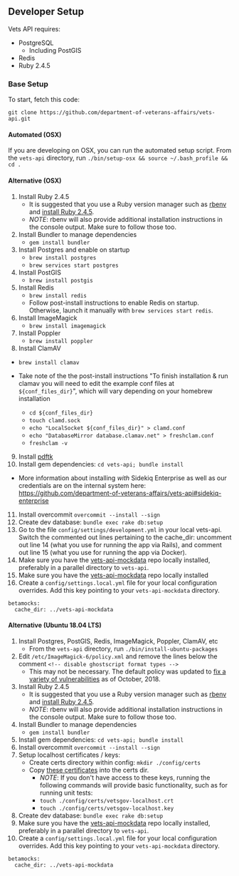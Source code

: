 
## Developer Setup

Vets API requires:
- PostgreSQL
    - Including PostGIS
- Redis
- Ruby 2.4.5

### Base Setup

To start, fetch this code:

`git clone https://github.com/department-of-veterans-affairs/vets-api.git`


#### Automated (OSX)

If you are developing on OSX, you can run the automated setup script. From
the `vets-api` directory, run `./bin/setup-osx && source ~/.bash_profile && cd
.`

#### Alternative (OSX)

1. Install Ruby 2.4.5
   - It is suggested that you use a Ruby version manager such as
    [rbenv](https://github.com/rbenv/rbenv#installation) and
    [install Ruby 2.4.5](https://github.com/rbenv/rbenv#installing-ruby-versions).
   - *NOTE*: rbenv will also provide additional installation instructions in the
    console output. Make sure to follow those too.
2. Install Bundler to manage dependencies
   - `gem install bundler`
3. Install Postgres and enable on startup
   - `brew install postgres`
   - `brew services start postgres`
4. Install PostGIS
   - `brew install postgis`
5. Install Redis
   - `brew install redis`
   - Follow post-install instructions to enable Redis on startup. Otherwise,
    launch it manually with `brew services start redis`.
6. Install ImageMagick
   - `brew install imagemagick`
7. Install Poppler
   -  `brew install poppler`
8. Install ClamAV

  - `brew install clamav`
  - Take note of the the post-install instructions "To finish installation & run clamav you will need to edit the example conf files at `${conf_files_dir}`", which will vary depending on your homebrew installation

    - `cd ${conf_files_dir}` 
    - `touch clamd.sock`
    - `echo "LocalSocket ${conf_files_dir}" > clamd.conf` 
    - `echo "DatabaseMirror database.clamav.net" > freshclam.conf`
    - `freshclam -v`

9. Install [pdftk](https://www.pdflabs.com/tools/pdftk-the-pdf-toolkit/pdftk_server-2.02-mac_osx-10.11-setup.pkg)
10. Install gem dependencies: `cd vets-api; bundle install`

   - More information about installing *with* Sidekiq Enterprise as well as our credentials are on the internal system here: https://github.com/department-of-veterans-affairs/vets-api#sidekiq-enterprise

11. Install overcommit `overcommit --install --sign`
12. Create dev database: `bundle exec rake db:setup`
13. Go to the file `config/settings/development.yml` in your local vets-api. Switch the commented out lines pertaining to the cache_dir: uncomment out line 14 (what you use for running the app via Rails), and comment out line 15 (what you use for running the app via Docker).
14. Make sure you have the [vets-api-mockdata](https://github.com/department-of-veterans-affairs/vets-api-mockdata) repo locally installed, preferably in a parallel directory to `vets-api`.
15. Make sure you have the [vets-api-mockdata](https://github.com/department-of-veterans-affairs/vets-api-mockdata) repo locally installed
16. Create a `config/settings.local.yml` file for your local configuration overrides. Add this key pointing to your `vets-api-mockdata` directory. 
```
betamocks:
  cache_dir: ../vets-api-mockdata
```

#### Alternative (Ubuntu 18.04 LTS)
1. Install Postgres, PostGIS, Redis, ImageMagick, Poppler, ClamAV, etc
   - From the `vets-api` directory, run `./bin/install-ubuntu-packages`
1. Edit `/etc/ImageMagick-6/policy.xml` and remove the lines below the comment `<!-- disable ghostscript format types -->`
   - This may not be necessary. The default policy was updated to [fix a variety of vulnerabilities](https://usn.ubuntu.com/3785-1/) as of October, 2018.
1. Install Ruby 2.4.5
   - It is suggested that you use a Ruby version manager such as
    [rbenv](https://github.com/rbenv/rbenv#installation) and
    [install Ruby 2.4.5](https://github.com/rbenv/rbenv#installing-ruby-versions).
   - *NOTE*: rbenv will also provide additional installation instructions in the
    console output. Make sure to follow those too.
1. Install Bundler to manage dependencies
   - `gem install bundler`
1. Install gem dependencies: `cd vets-api; bundle install`
1. Install overcommit `overcommit --install --sign`
1. Setup localhost certificates / keys:
   - Create certs directory within config:  `mkdir ./config/certs`
   - Copy [these certificates](https://github.com/department-of-veterans-affairs/vets.gov-team/tree/master/Products/Identity/Files_From_IDme/development-certificates) into the certs dir.
       - *NOTE*: If you don't have access to these keys, running the following
         commands will provide basic functionality, such as for running unit tests:
       - `touch ./config/certs/vetsgov-localhost.crt`
       - `touch ./config/certs/vetsgov-localhost.key`
1. Create dev database: `bundle exec rake db:setup`
1. Make sure you have the [vets-api-mockdata](https://github.com/department-of-veterans-affairs/vets-api-mockdata) repo locally installed, preferably in a parallel directory to `vets-api`.
1. Create a `config/settings.local.yml` file for your local configuration overrides. Add this key pointing to your `vets-api-mockdata` directory. 
```
betamocks:
  cache_dir: ../vets-api-mockdata
```
